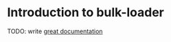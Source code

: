# Introduction to bulk-loader

TODO: write [great documentation](http://jacobian.org/writing/great-documentation/what-to-write/)
